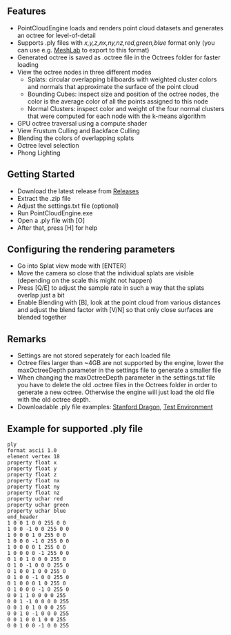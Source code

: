## Features
- PointCloudEngine loads and renders point cloud datasets and generates an octree for level-of-detail
- Supports .ply files with _x,y,z,nx,ny,nz,red,green,blue_ format only (you can use e.g. [MeshLab](http://www.meshlab.net/) to export to this format)
- Generated octree is saved as .octree file in the Octrees folder for faster loading
- View the octree nodes in three different modes
  - Splats: circular overlapping billboards with weighted cluster colors and normals that approximate the surface of the point cloud
  - Bounding Cubes: inspect size and position of the octree nodes, the color is the average color of all the points assigned to this node
  - Normal Clusters: inspect color and weight of the four normal clusters that were computed for each node with the k-means algorithm
- GPU octree traversal using a compute shader
- View Frustum Culling and Backface Culling
- Blending the colors of overlapping splats
- Octree level selection
- Phong Lighting

## Getting Started
- Download the latest release from [Releases](https://github.com/momower1/PointCloudEngine/releases)
- Extract the .zip file
- Adjust the settings.txt file (optional)
- Run PointCloudEngine.exe
- Open a .ply file with [O]
- After that, press [H] for help

## Configuring the rendering parameters
- Go into Splat view mode with [ENTER]
- Move the camera so close that the individual splats are visible (depending on the scale this might not happen)
- Press [Q/E] to adjust the sample rate in such a way that the splats overlap just a bit
- Enable Blending with [B], look at the point cloud from various distances and adjust the blend factor with [V/N] so that only close surfaces are blended together

## Remarks
- Settings are not stored seperately for each loaded file
- Octree files larger than ~4GB are not supported by the engine, lower the maxOctreeDepth parameter in the settings file to generate a smaller file
- When changing the maxOctreeDepth parameter in the settings.txt file you have to delete the old .octree files in the Octrees folder in order to generate a new octree. Otherwise the engine will just load the old file with the old octree depth.
- Downloadable .ply file examples: [Stanford Dragon](https://github.com/momower1/PointCloudEngine/releases/download/05_07/stanford_dragon_xyz_rgba_normals.ply), [Test Environment](https://github.com/momower1/PointCloudEngine/releases/download/05_07/tests_xyz_rgba_normals.ply)

## Example for supported .ply file
```
ply
format ascii 1.0
element vertex 18
property float x
property float y
property float z
property float nx
property float ny
property float nz
property uchar red
property uchar green
property uchar blue
end_header
1 0 0 1 0 0 255 0 0
1 0 0 -1 0 0 255 0 0
1 0 0 0 1 0 255 0 0
1 0 0 0 -1 0 255 0 0
1 0 0 0 0 1 255 0 0
1 0 0 0 0 -1 255 0 0
0 1 0 1 0 0 0 255 0
0 1 0 -1 0 0 0 255 0
0 1 0 0 1 0 0 255 0
0 1 0 0 -1 0 0 255 0
0 1 0 0 0 1 0 255 0
0 1 0 0 0 -1 0 255 0
0 0 1 1 0 0 0 0 255
0 0 1 -1 0 0 0 0 255
0 0 1 0 1 0 0 0 255
0 0 1 0 -1 0 0 0 255
0 0 1 0 0 1 0 0 255
0 0 1 0 0 -1 0 0 255
```
